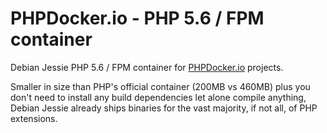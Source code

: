 PHPDocker.io - PHP 5.6 / FPM container
======================================

Debian Jessie PHP 5.6 / FPM container for [PHPDocker.io](http://phpdocker.io) projects.

Smaller in size than PHP's official container (200MB vs 460MB) plus you don't need to install any build dependencies let alone compile anything, Debian Jessie already ships binaries for the vast majority, if not all, of PHP extensions.
